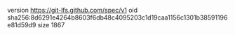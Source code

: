 version https://git-lfs.github.com/spec/v1
oid sha256:8d6291e4264b8603f6db48c4095203c1d19caa1156c1301b38591196e81d59d9
size 1867
